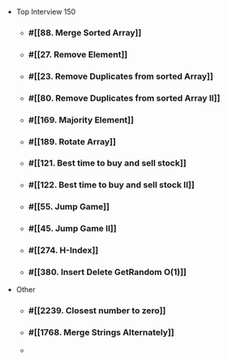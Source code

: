 - Top Interview 150
	- ### #[[88. Merge Sorted Array]]
	- ### #[[27. Remove Element]]
	- ### #[[23. Remove Duplicates from sorted Array]]
	- ### #[[80. Remove Duplicates from sorted Array II]]
	- ### #[[169. Majority Element]]
	- ### #[[189. Rotate Array]]
	- ### #[[121. Best time to buy and sell stock]]
	- ### #[[122. Best time to buy and sell stock II]]
	- ### #[[55. Jump Game]]
	- ### #[[45. Jump Game II]]
	- ### #[[274. H-Index]]
	- ### #[[380. Insert Delete GetRandom O(1)]]
- Other
	- ### #[[2239. Closest number to zero]]
	- ### #[[1768. Merge Strings Alternately]]
	-